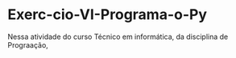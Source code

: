 # Exerc-cio-VI-Programa-o-Py
Nessa atividade do curso Técnico em informática, da disciplina de Prograação,
